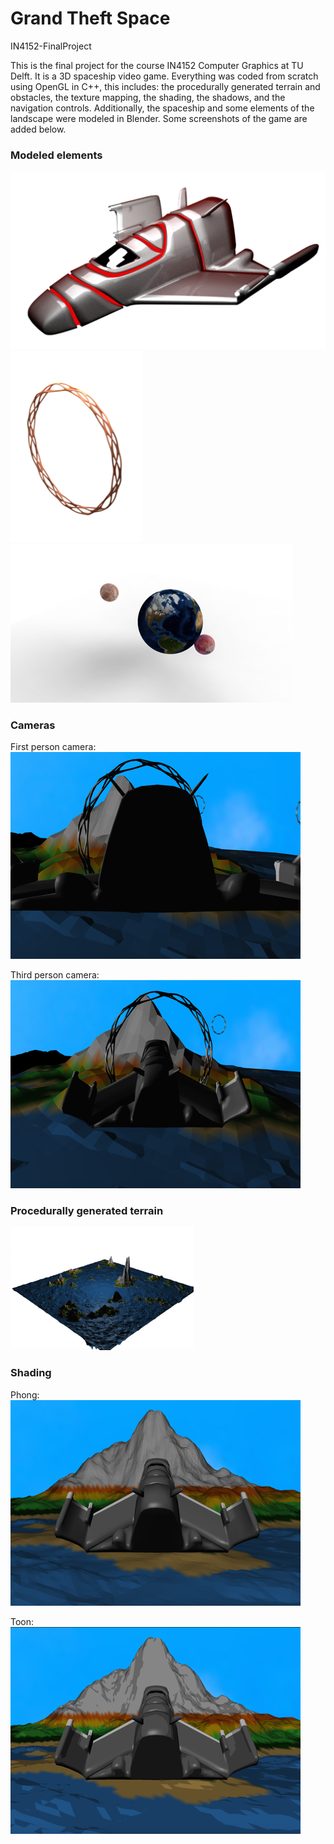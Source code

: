 # Grand Theft Space
IN4152-FinalProject

This is the final project for the course IN4152 Computer Graphics at TU Delft. It is a 3D spaceship video game. Everything was coded from scratch using OpenGL in C++, this includes: the procedurally generated terrain and obstacles, the texture mapping, the shading, the shadows, and the navigation controls. Additionally, the spaceship and some elements of the landscape were modeled in Blender. Some screenshots of the game are added below. 

### Modeled elements
![](images/spaceship.png)
![](images/obstacle.png)
![](images/planets.png)

### Cameras 

First person camera:
![](images/first-person.png)

Third person camera:
![](images/third-person.png)

### Procedurally generated terrain
![](images/procedural-terrain.png)

### Shading

Phong:
![](images/phong-shading.png)

Toon:
![](images/toon-shading.png)
